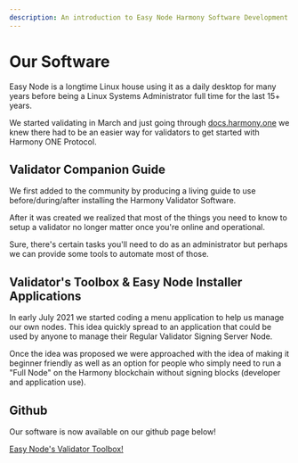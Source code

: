 ```yaml
---
description: An introduction to Easy Node Harmony Software Development
---
```


# Our Software

Easy Node is a longtime Linux house using it as a daily desktop for many years before being a Linux Systems Administrator full time for the last 15+ years.

We started validating in March and just going through [docs.harmony.one](https://docs.harmony.one) we knew there had to be an easier way for validators to get started with Harmony ONE Protocol.

## Validator Companion Guide

We first added to the community by producing a living guide to use before/during/after installing the Harmony Validator Software.

After it was created we realized that most of the things you need to know to setup a validator no longer matter once you're online and operational.

Sure, there's certain tasks you'll need to do as an administrator but perhaps we can provide some tools to automate most of those.

## Validator's Toolbox & Easy Node Installer Applications

In early July 2021 we started coding a menu application to help us manage our own nodes. This idea quickly spread to an application that could be used by anyone to manage their Regular Validator Signing Server Node.

Once the idea was proposed we were approached with the idea of making it beginner friendly as well as an option for people who simply need to run a "Full Node" on the Harmony blockchain without signing blocks \(developer and application use\).

## Github

Our software is now available on our github page below!

[Easy Node\'s Validator Toolbox!]("https://github.com/easy-node-one/validatortoolbox")


